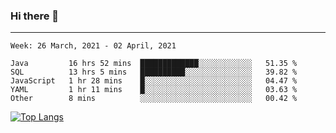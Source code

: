 ### Hi there 👋
---
<!--START_SECTION:waka-->
```text
Week: 26 March, 2021 - 02 April, 2021

Java         16 hrs 52 mins  █████████████░░░░░░░░░░░░   51.35 % 
SQL          13 hrs 5 mins   ██████████░░░░░░░░░░░░░░░   39.82 % 
JavaScript   1 hr 28 mins    █░░░░░░░░░░░░░░░░░░░░░░░░   04.47 % 
YAML         1 hr 11 mins    █░░░░░░░░░░░░░░░░░░░░░░░░   03.63 % 
Other        8 mins          ░░░░░░░░░░░░░░░░░░░░░░░░░   00.42 % 
```
<!--END_SECTION:waka-->

[![Top Langs](https://github-readme-stats.vercel.app/api/top-langs/?username=HyunAh-iia&layout=compact)](https://github.com/anuraghazra/github-readme-stats)
<!--
**HyunAh-iia/HyunAh-iia** is a ✨ _special_ ✨ repository because its `README.md` (this file) appears on your GitHub profile.

Here are some ideas to get you started:

- 🔭 I’m currently working on ...
- 🌱 I’m currently learning ...
- 👯 I’m looking to collaborate on ...
- 🤔 I’m looking for help with ...
- 💬 Ask me about ...
- 📫 How to reach me: ...
- 😄 Pronouns: ...
- ⚡ Fun fact: ...
-->
